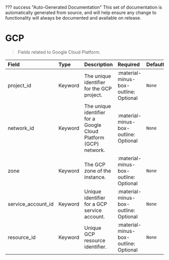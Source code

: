 ??? success "Auto-Generated Documentation"
    This set of documentation is automatically generated from source, and will help ensure any change to functionality will always be documented and available on release.

# GCP

> Fields related to Google Cloud Platform.

| Field | Type | Description | Required | Default |
| :--- | :--- | :--- | :--- | :--- |
| project_id | Keyword | The unique identifier for the GCP project. | :material-minus-box-outline: Optional | `None` |
| network_id | Keyword | The unique identifier for a Google Cloud Platform (GCP) network. | :material-minus-box-outline: Optional | `None` |
| zone | Keyword | The GCP zone of the instance. | :material-minus-box-outline: Optional | `None` |
| service_account_id | Keyword | Unique identifier for a GCP service account. | :material-minus-box-outline: Optional | `None` |
| resource_id | Keyword | Unique GCP resource identifier. | :material-minus-box-outline: Optional | `None` |